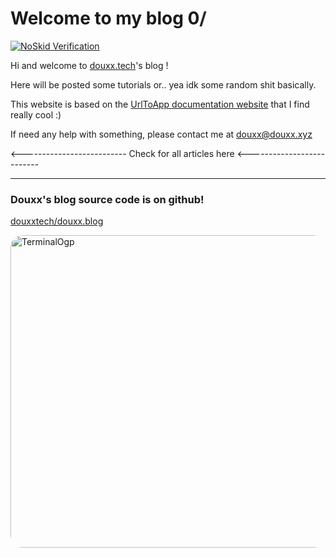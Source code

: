 [info_title]: Introduction
[info_category]: MISC
[info_track]: https://track.dpip.lol/?id=Introduction

# Welcome to my blog 0<span class="hand">/</span>

<a href="https://noskid.today">
<img src="https://noskid.today/badge/100x30/?website=https://douxx.blog" alt="NoSkid Verification">
</a>


Hi and welcome to [douxx.tech](https://douxx.tech)'s blog !

Here will be posted some tutorials or.. yea idk some random shit basically.

This website is based on the [UrlToApp documentation website](https://docs.urltoapp.xyz) that I find really cool :)

If need any help with something, please contact me at [douxx@douxx.xyz](mailto:douxx@douxx.xyz)

<--------------------------
Check for all articles here
<--------------------------

---

### Douxx's blog source code is on github!
[douxxtech/douxx.blog](https://github.com/douxxtech/douxx.blog)

<img 
      alt="TerminalOgp" 
      src="https://togp.xyz?owner=douxxtech&repo=douxx.blog&theme=json-dark-all&cache=false" 
      type="image/svg+xml" 
      style="border-radius: 20px; overflow: hidden;"
      width="800"
      height="500"
/>


<style>
.hand {
    display: inline-block;
    animation: moveHand 1s infinite;
    transform-origin: bottom left;
}
@keyframes moveHand {
    0% { transform: rotate(0deg); }
    50% { transform: rotate(20deg); }
    100% { transform: rotate(0deg); }
}
</style>
